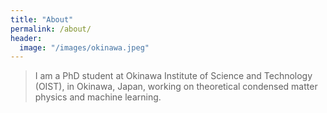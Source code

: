 ```yaml
---
title: "About"
permalink: /about/
header:
  image: "/images/okinawa.jpeg"
---
```


> I am a PhD student at Okinawa Institute of Science and Technology (OIST), in Okinawa, Japan, working on theoretical condensed matter physics and machine learning.
